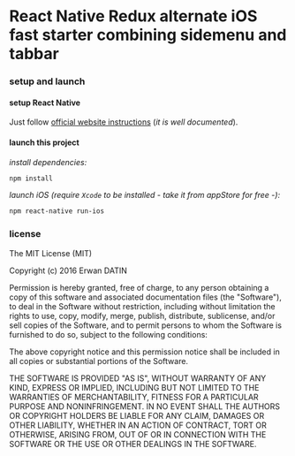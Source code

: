 React Native Redux alternate iOS fast starter combining sidemenu and tabbar
====

### setup and launch

#### setup React Native
Just follow [official website instructions](https://facebook.github.io/react-native/docs/getting-started.html) (*it is well documented*).

#### launch this project

*install dependencies:*
```bash
npm install
```

*launch iOS (require `Xcode` to be installed - take it from appStore for free -):*
```bash
npm react-native run-ios
```

### license

The MIT License (MIT)

Copyright (c) 2016 Erwan DATIN

Permission is hereby granted, free of charge, to any person obtaining a copy of this software and associated documentation files (the "Software"), to deal in the Software without restriction, including without limitation the rights to use, copy, modify, merge, publish, distribute, sublicense, and/or sell copies of the Software, and to permit persons to whom the Software is furnished to do so, subject to the following conditions:

The above copyright notice and this permission notice shall be included in all copies or substantial portions of the Software.

THE SOFTWARE IS PROVIDED "AS IS", WITHOUT WARRANTY OF ANY KIND, EXPRESS OR IMPLIED, INCLUDING BUT NOT LIMITED TO THE WARRANTIES OF MERCHANTABILITY, FITNESS FOR A PARTICULAR PURPOSE AND NONINFRINGEMENT. IN NO EVENT SHALL THE AUTHORS OR COPYRIGHT HOLDERS BE LIABLE FOR ANY CLAIM, DAMAGES OR OTHER LIABILITY, WHETHER IN AN ACTION OF CONTRACT, TORT OR OTHERWISE, ARISING FROM, OUT OF OR IN CONNECTION WITH THE SOFTWARE OR THE USE OR OTHER DEALINGS IN THE SOFTWARE.
